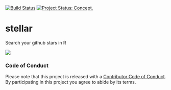 [![Build Status](https://travis-ci.org/ropenscilabs/stellar.svg)](https://travis-ci.org/ropenscilabs/stellar) [![Project Status: Concept.](http://www.repostatus.org/badges/latest/active.svg)](http://www.repostatus.org/#active)

# stellar

Search your github stars in R

![](https://user-images.githubusercontent.com/6697851/39176684-b219d7b4-47ad-11e8-9aec-b30e284631e5.png)

### Code of Conduct

Please note that this project is released with a [Contributor Code of
Conduct](CONDUCT.md).  By participating in this project you agree to abide by
its terms.

